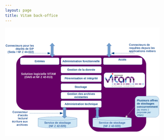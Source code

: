 ```yaml
---
layout: page
title: Vitam back-office
---
```

![Logos](/public/images/202007_schéma_archi_résumé_V4.png)